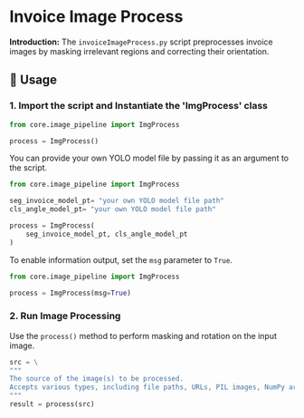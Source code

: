 # Invoice Image Process

**Introduction:** The `invoiceImageProcess.py` script preprocesses invoice images by masking irrelevant regions and correcting their orientation.

## 📖 Usage

### 1. Import the script and Instantiate the 'ImgProcess' class

```python
from core.image_pipeline import ImgProcess

process = ImgProcess()
```

You can provide your own YOLO model file by passing it as an argument to the script.

```python
from core.image_pipeline import ImgProcess

seg_invoice_model_pt= "your own YOLO model file path"
cls_angle_model_pt= "your own YOLO model file path"

process = ImgProcess(
    seg_invoice_model_pt, cls_angle_model_pt
)
```

To enable information output, set the `msg` parameter to `True`.

```python
from core.image_pipeline import ImgProcess

process = ImgProcess(msg=True)
``` 

### 2. Run Image Processing

Use the `process()` method to perform masking and rotation on the input image.

```python
src = \
"""
The source of the image(s) to be processed. 
Accepts various types, including file paths, URLs, PIL images, NumPy arrays, and Torch tensors.
"""
result = process(src)
```